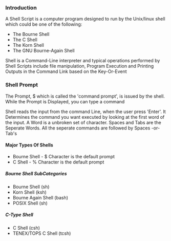 ### Introduction

A Shell Script is a computer program designed to run by the Unix/linux shell which could be one of the following:
- The Bourne Shell
- The C Shell
- The Korn Shell
- The GNU Bourne-Again Shell

Shell is a Command-Line interpreter and typical operations performed by Shell Scripts include file manipulation,
Program Execution and Printing Outputs in the Command Link based on the Key-Or-Event

### Shell Prompt

The Prompt, $ which is called the 'command prompt', is issued by the shell. While the Prompt is Displayed, you can type a command

Shell reads the input from the command Line, when the user press 'Enter'. It Determines the command you want executed by looking at the first word
of the input. A Word is a unbroken set of character. Spaces and Tabs are the Seperate Words. All the seperate commands are followed by Spaces -or- Tab's

#### Major Types Of Shells

- Bourne Shell - $ Character is the default prompt
- C Shell      - % Character is the default prompt

##### Bourne Shell SubCategories
- Bourne Shell (sh)
- Korn Shell (ksh)
- Bourne Again Shell (bash)
- POSIX Shell (sh)

##### C-Type Shell
- C Shell (csh)
- TENEX/TOPS C Shell (tcsh)

